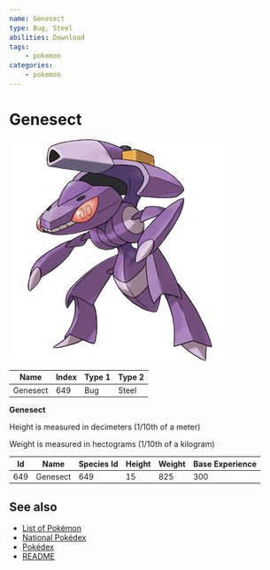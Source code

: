 ```yaml
---
name: Genesect
type: Bug, Steel
abilities: Download
tags:
    - pokemon
categories:
    - pokemon
---
```


# Genesect


![Genesect](images/649.png)

| **Name** | **Index** | **Type 1** | **Type 2** |
|----|----|----|----|
| Genesect | 649 | Bug | Steel  |

**Genesect** 


Height is measured in decimeters (1/10th of a meter)

Weight is measured in hectograms (1/10th of a kilogram)

| **Id** | **Name** | **Species Id** | **Height** | **Weight** | **Base Experience** |
|--------|----------|----------------|------------|------------|---------------------|
| 649 | Genesect | 649 | 15 | 825 | 300 |


## See also

- [List of Pokémon](../pokemon.md)
- [National Pokédex](../national_pokedex.md)
- [Pokédex](../pokedex.md)
- [README](../README.md)

